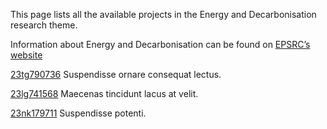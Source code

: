 This page lists all the available projects in the Energy and Decarbonisation research theme.

Information about Energy and Decarbonisation can be found on [EPSRC’s website](undefined)

[23tg790736](/cataloguetest/projects/23tg790736.md) Suspendisse ornare consequat lectus.

[23lg741568](/cataloguetest/projects/23lg741568.md) Maecenas tincidunt lacus at velit.

[23nk179711](/cataloguetest/projects/23nk179711.md) Suspendisse potenti.
